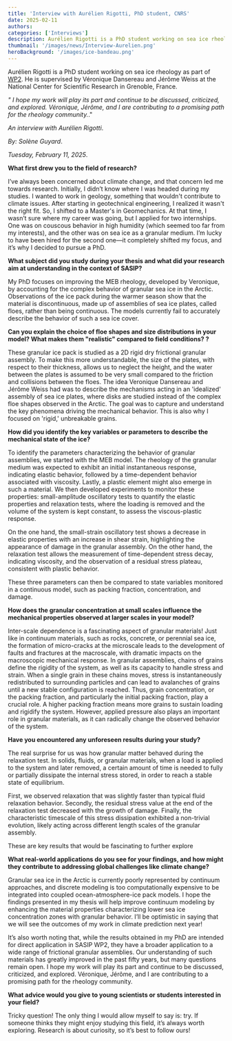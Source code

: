 ```yaml
---
title: 'Interview with Aurélien Rigotti, PhD student, CNRS'
date: 2025-02-11
authors:
categories: ['Interviews']
description: Aurélien Rigotti is a PhD student working on sea ice rheology as part of WP2.  
thumbnail: '/images/news/Interview-Aurelien.png'
heroBackground: '/images/ice-bandeau.png'
---
```


Aurélien Rigotti is a PhD student working on sea ice rheology as part of [WP2]([https://sasip-climate.github.io/research/work-package-two/]). He is supervised by Véronique Dansereau and Jérôme Weiss at the National Center for Scientific Research in Grenoble, France.


_" I hope my work will play its part and continue to be discussed, criticized, and explored. Véronique, Jérôme, and I are contributing to a promising path for the rheology community._."

_An interview with Aurélien Rigotti_.

_By: Solène Guyard_.

_Tuesday, February 11, 2025_.

**What first drew you to the field of research?**

I’ve always been concerned about climate change, and that concern led me towards research. Initially, I didn’t know where I was headed during my studies. I wanted to work in geology, something that wouldn't contribute to climate issues. After starting in geotechnical engineering, I realized it wasn't the right fit. So, I shifted to a Master's in Geomechanics. At that time, I wasn’t sure where my career was going, but I applied for two internships. One was on couscous behavior in high humidity (which seemed too far from my interests), and the other was on sea ice as a granular medium. I’m lucky to have been hired for the second one—it completely shifted my focus, and it’s why I decided to pursue a PhD.


**What subject did you study during your thesis and what did your research aim at understanding in the context of SASIP?**

My PhD focuses on improving the MEB rheology, developed by Veronique, by accounting for the complex behavior of granular sea ice in the Arctic. Observations of the ice pack during the warmer season show that the material is discontinuous, made up of assemblies of sea ice plates, called floes, rather than being continuous. The models currently fail to accurately describe the behavior of such a sea ice cover.


**Can you explain the choice of floe shapes and size distributions in your model? What makes them "realistic" compared to field conditions?
?**

These granular ice pack is studied as a 2D rigid dry frictional granular assembly. To make this more understandable, the size of the plates, with respect to their thickness, allows us to neglect the height, and the water between the plates is assumed to be very small compared to the friction and collisions between the floes. The idea Veronique Dansereau and Jérôme Weiss had was to describe the mechanisms acting in an 'idealized' assembly of sea ice plates, where disks are studied instead of the complex floe shapes observed in the Arctic. The goal was to capture and understand the key phenomena driving the mechanical behavior. This is also why I focused on 'rigid,' unbreakable grains.


**How did you identify the key variables or parameters to describe the mechanical state of the ice?**

To identify the parameters characterizing the behavior of granular assemblies, we started with the MEB model. The rheology of the granular medium was expected to exhibit an initial instantaneous response, indicating elastic behavior, followed by a time-dependent behavior associated with viscosity. Lastly, a plastic element might also emerge in such a material. We then developed experiments to monitor these properties: small-amplitude oscillatory tests to quantify the elastic properties and relaxation tests, where the loading is removed and the volume of the system is kept constant, to assess the viscous-plastic response.

On the one hand, the small-strain oscillatory test shows a decrease in elastic properties with an increase in shear strain, highlighting the appearance of damage in the granular assembly. On the other hand, the relaxation test allows the measurement of time-dependent stress decay, indicating viscosity, and the observation of a residual stress plateau, consistent with plastic behavior.

These three parameters can then be compared to state variables monitored in a continuous model, such as packing fraction, concentration, and damage. 


**How does the granular concentration at small scales influence the mechanical properties observed at larger scales in your model?**

Inter-scale dependence is a fascinating aspect of granular materials! Just like in continuum materials, such as rocks, concrete, or perennial sea ice, the formation of micro-cracks at the microscale leads to the development of faults and fractures at the macroscale, with dramatic impacts on the macroscopic mechanical response. 
In granular assemblies, chains of grains define the rigidity of the system, as well as its capacity to handle stress and strain. When a single grain in these chains moves, stress is instantaneously redistributed to surrounding particles and can lead to avalanches of grains until a new stable configuration is reached. Thus, grain concentration, or the packing fraction, and particularly the initial packing fraction, play a crucial role. A higher packing fraction means more grains to sustain loading and rigidify the system. However, applied pressure also plays an important role in granular materials, as it can radically change the observed behavior of the system.


**Have you encountered any unforeseen results during your study?**

The real surprise for us was how granular matter behaved during the relaxation test. In solids, fluids, or granular materials, when a load is applied to the system and later removed, a certain amount of time is needed to fully or partially dissipate the internal stress stored, in order to reach a stable state of equilibrium.

First, we observed relaxation that was slightly faster than typical fluid relaxation behavior. Secondly, the residual stress value at the end of the relaxation test decreased with the growth of damage. Finally, the characteristic timescale of this stress dissipation exhibited a non-trivial evolution, likely acting across different length scales of the granular assembly.

These are key results that would be fascinating to further explore

**What real-world applications do you see for your findings, and how might they contribute to addressing global challenges like climate change?**

Granular sea ice in the Arctic is currently poorly represented by continuum approaches, and discrete modeling is too computationally expensive to be integrated into coupled ocean-atmosphere-ice pack models. I hope the findings presented in my thesis will help improve continuum modeling by enhancing the material properties characterizing lower sea ice concentration zones with granular behavior. I’ll be optimistic in saying that we will see the outcomes of my work in climate prediction next year!

It’s also worth noting that, while the results obtained in my PhD are intended for direct application in SASIP WP2, they have a broader application to a wide range of frictional granular assemblies. Our understanding of such materials has greatly improved in the past fifty years, but many questions remain open. I hope my work will play its part and continue to be discussed, criticized, and explored. Véronique, Jérôme, and I are contributing to a promising path for the rheology community.


**What advice would you give to young scientists or students interested in your field?**

Tricky question! The only thing I would allow myself to say is: try. If someone thinks they might enjoy studying this field, it’s always worth exploring. Research is about curiosity, so it’s best to follow ours!
